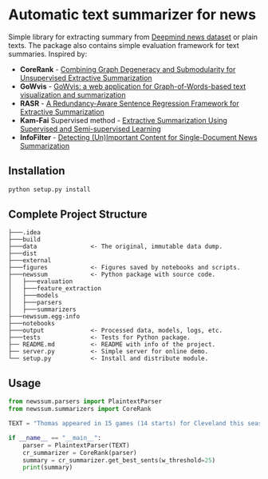 # Automatic text summarizer for news

Simple library for extracting summary from [Deepmind news dataset](https://cs.nyu.edu/~kcho/DMQA/) or plain texts. The package also contains simple evaluation framework for text summaries. Inspired by:

- **CoreRank** - [Combining Graph Degeneracy and Submodularity for Unsupervised Extractive Summarization](http://www.aclweb.org/anthology/W17-4507)
- **GoWvis** - [GoWvis: a web application for Graph-of-Words-based text visualization and summarization](http://www.aclweb.org/anthology/P16-4026)
- **RASR** - [A Redundancy-Aware Sentence Regression Framework for Extractive Summarization](http://www.aclweb.org/anthology/C16-1004)
- **Kam-Fai** Supervised method - [Extractive Summarization Using Supervised and Semi-supervised Learning](http://www.aclweb.org/anthology/C08-1124)
- **InfoFilter** - [Detecting (Un)Important Content for Single-Document News Summarization](http://aclweb.org/anthology/E17-2112)

## Installation ##
```python
python setup.py install
```

## Complete Project Structure ##
```
├───.idea
├───build
├───data               <- The original, immutable data dump.
├───dist
├───external
├───figures            <- Figures saved by notebooks and scripts.
├───newssum            <- Python package with source code.
│   ├───evaluation
│   ├───feature_extraction
│   ├───models
│   ├───parsers
│   ├───summarizers
├───newssum.egg-info
├───notebooks
├───output             <- Processed data, models, logs, etc.
├───tests              <- Tests for Python package.
├── README.md          <- README with info of the project.
├── server.py          <- Simple server for online demo.
└── setup.py           <- Install and distribute module.
```

## Usage ##
```python
from newssum.parsers import PlaintextParser
from newssum.summarizers import CoreRank

TEXT = "Thomas appeared in 15 games (14 starts) for Cleveland this season, averaging 14.7 points, 4.5 assists and 2.1 rebounds in 27.1 minutes. The two-time NBA All-Star (2015-17) owns career averages of 19.0 points (.441 FG%), 5.1 assists, 2.6 rebounds and 1.0 steals in 456 career games (323 starts). In 2016-17, Thomas earned All-NBA Second Team honors when he averaged a career-high 28.9 points (.463 FG%) per game."

if __name__ == "__main__":
    parser = PlaintextParser(TEXT)
    cr_summarizer = CoreRank(parser)
    summary = cr_summarizer.get_best_sents(w_threshold=25)
    print(summary)
```